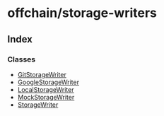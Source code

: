 # offchain/storage-writers

## Index

### Classes

* [GitStorageWriter]()
* [GoogleStorageWriter]()
* [LocalStorageWriter]()
* [MockStorageWriter]()
* [StorageWriter]()

